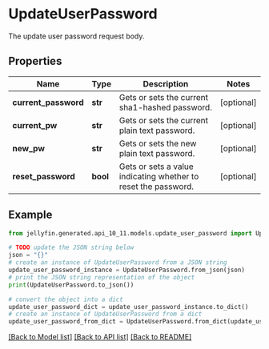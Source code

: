 # UpdateUserPassword

The update user password request body.

## Properties

Name | Type | Description | Notes
------------ | ------------- | ------------- | -------------
**current_password** | **str** | Gets or sets the current sha1-hashed password. | [optional] 
**current_pw** | **str** | Gets or sets the current plain text password. | [optional] 
**new_pw** | **str** | Gets or sets the new plain text password. | [optional] 
**reset_password** | **bool** | Gets or sets a value indicating whether to reset the password. | [optional] 

## Example

```python
from jellyfin.generated.api_10_11.models.update_user_password import UpdateUserPassword

# TODO update the JSON string below
json = "{}"
# create an instance of UpdateUserPassword from a JSON string
update_user_password_instance = UpdateUserPassword.from_json(json)
# print the JSON string representation of the object
print(UpdateUserPassword.to_json())

# convert the object into a dict
update_user_password_dict = update_user_password_instance.to_dict()
# create an instance of UpdateUserPassword from a dict
update_user_password_from_dict = UpdateUserPassword.from_dict(update_user_password_dict)
```
[[Back to Model list]](README.md#documentation-for-models) [[Back to API list]](README.md#documentation-for-api-endpoints) [[Back to README]](README.md)



